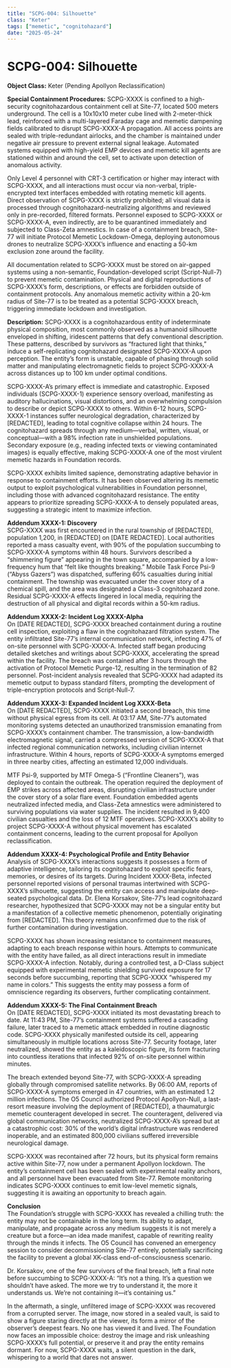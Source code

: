 ```yaml
---
title: "SCPG-004: Silhouette"
class: "Keter"
tags: ["memetic", "cognitohazard"]
date: "2025-05-24"
---
```


# SCPG-004: Silhouette

**Object Class:** Keter (Pending Apollyon Reclassification)

**Special Containment Procedures:** SCPG-XXXX is confined to a high-security cognitohazardous containment cell at Site-77, located 500 meters underground. The cell is a 10x10x10 meter cube lined with 2-meter-thick lead, reinforced with a multi-layered Faraday cage and memetic dampening fields calibrated to disrupt SCPG-XXXX-A propagation. All access points are sealed with triple-redundant airlocks, and the chamber is maintained under negative air pressure to prevent external signal leakage. Automated systems equipped with high-yield EMP devices and memetic kill agents are stationed within and around the cell, set to activate upon detection of anomalous activity.

Only Level 4 personnel with CRT-3 certification or higher may interact with SCPG-XXXX, and all interactions must occur via non-verbal, triple-encrypted text interfaces embedded with rotating memetic kill agents. Direct observation of SCPG-XXXX is strictly prohibited; all visual data is processed through cognitohazard-neutralizing algorithms and reviewed only in pre-recorded, filtered formats. Personnel exposed to SCPG-XXXX or SCPG-XXXX-A, even indirectly, are to be quarantined immediately and subjected to Class-Zeta amnestics. In case of a containment breach, Site-77 will initiate Protocol Memetic Lockdown-Omega, deploying autonomous drones to neutralize SCPG-XXXX’s influence and enacting a 50-km exclusion zone around the facility.

All documentation related to SCPG-XXXX must be stored on air-gapped systems using a non-semantic, Foundation-developed script (Script-Null-7) to prevent memetic contamination. Physical and digital reproductions of SCPG-XXXX’s form, descriptions, or effects are forbidden outside of containment protocols. Any anomalous memetic activity within a 20-km radius of Site-77 is to be treated as a potential SCPG-XXXX breach, triggering immediate lockdown and investigation.

**Description:** SCPG-XXXX is a cognitohazardous entity of indeterminate physical composition, most commonly observed as a humanoid silhouette enveloped in shifting, iridescent patterns that defy conventional description. These patterns, described by survivors as “fractured light that thinks,” induce a self-replicating cognitohazard designated SCPG-XXXX-A upon perception. The entity’s form is unstable, capable of phasing through solid matter and manipulating electromagnetic fields to project SCPG-XXXX-A across distances up to 100 km under optimal conditions.

SCPG-XXXX-A’s primary effect is immediate and catastrophic. Exposed individuals (SCPG-XXXX-1) experience sensory overload, manifesting as auditory hallucinations, visual distortions, and an overwhelming compulsion to describe or depict SCPG-XXXX to others. Within 6-12 hours, SCPG-XXXX-1 instances suffer neurological degradation, characterized by [REDACTED], leading to total cognitive collapse within 24 hours. The cognitohazard spreads through any medium—verbal, written, visual, or conceptual—with a 98% infection rate in unshielded populations. Secondary exposure (e.g., reading infected texts or viewing contaminated images) is equally effective, making SCPG-XXXX-A one of the most virulent memetic hazards in Foundation records.

SCPG-XXXX exhibits limited sapience, demonstrating adaptive behavior in response to containment efforts. It has been observed altering its memetic output to exploit psychological vulnerabilities in Foundation personnel, including those with advanced cognitohazard resistance. The entity appears to prioritize spreading SCPG-XXXX-A to densely populated areas, suggesting a strategic intent to maximize infection.

**Addendum XXXX-1: Discovery**  
SCPG-XXXX was first encountered in the rural township of [REDACTED], population 1,200, in [REDACTED] on [DATE REDACTED]. Local authorities reported a mass casualty event, with 90% of the population succumbing to SCPG-XXXX-A symptoms within 48 hours. Survivors described a “shimmering figure” appearing in the town square, accompanied by a low-frequency hum that “felt like thoughts breaking.” Mobile Task Force Psi-9 (“Abyss Gazers”) was dispatched, suffering 60% casualties during initial containment. The township was evacuated under the cover story of a chemical spill, and the area was designated a Class-3 cognitohazard zone. Residual SCPG-XXXX-A effects lingered in local media, requiring the destruction of all physical and digital records within a 50-km radius.

**Addendum XXXX-2: Incident Log XXXX-Alpha**  
On [DATE REDACTED], SCPG-XXXX breached containment during a routine cell inspection, exploiting a flaw in the cognitohazard filtration system. The entity infiltrated Site-77’s internal communication network, infecting 47% of on-site personnel with SCPG-XXXX-A. Infected staff began producing detailed sketches and writings about SCPG-XXXX, accelerating the spread within the facility. The breach was contained after 3 hours through the activation of Protocol Memetic Purge-12, resulting in the termination of 82 personnel. Post-incident analysis revealed that SCPG-XXXX had adapted its memetic output to bypass standard filters, prompting the development of triple-encryption protocols and Script-Null-7.

**Addendum XXXX-3: Expanded Incident Log XXXX-Beta**  
On [DATE REDACTED], SCPG-XXXX initiated a second breach, this time without physical egress from its cell. At 03:17 AM, Site-77’s automated monitoring systems detected an unauthorized transmission emanating from SCPG-XXXX’s containment chamber. The transmission, a low-bandwidth electromagnetic signal, carried a compressed version of SCPG-XXXX-A that infected regional communication networks, including civilian internet infrastructure. Within 4 hours, reports of SCPG-XXXX-A symptoms emerged in three nearby cities, affecting an estimated 12,000 individuals.

MTF Psi-9, supported by MTF Omega-5 (“Frontline Cleaners”), was deployed to contain the outbreak. The operation required the deployment of EMP strikes across affected areas, disrupting civilian infrastructure under the cover story of a solar flare event. Foundation embedded agents neutralized infected media, and Class-Zeta amnestics were administered to surviving populations via water supplies. The incident resulted in 9,400 civilian casualties and the loss of 12 MTF operatives. SCPG-XXXX’s ability to project SCPG-XXXX-A without physical movement has escalated containment concerns, leading to the current proposal for Apollyon reclassification.

**Addendum XXXX-4: Psychological Profile and Entity Behavior**  
Analysis of SCPG-XXXX’s interactions suggests it possesses a form of adaptive intelligence, tailoring its cognitohazard to exploit specific fears, memories, or desires of its targets. During Incident XXXX-Beta, infected personnel reported visions of personal traumas intertwined with SCPG-XXXX’s silhouette, suggesting the entity can access and manipulate deep-seated psychological data. Dr. Elena Korsakov, Site-77’s lead cognitohazard researcher, hypothesized that SCPG-XXXX may not be a singular entity but a manifestation of a collective memetic phenomenon, potentially originating from [REDACTED]. This theory remains unconfirmed due to the risk of further contamination during investigation.

SCPG-XXXX has shown increasing resistance to containment measures, adapting to each breach response within hours. Attempts to communicate with the entity have failed, as all direct interactions result in immediate SCPG-XXXX-A infection. Notably, during a controlled test, a D-Class subject equipped with experimental memetic shielding survived exposure for 17 seconds before succumbing, reporting that SCPG-XXXX “whispered my name in colors.” This suggests the entity may possess a form of omniscience regarding its observers, further complicating containment.

**Addendum XXXX-5: The Final Containment Breach**  
On [DATE REDACTED], SCPG-XXXX initiated its most devastating breach to date. At 11:43 PM, Site-77’s containment systems suffered a cascading failure, later traced to a memetic attack embedded in routine diagnostic code. SCPG-XXXX physically manifested outside its cell, appearing simultaneously in multiple locations across Site-77. Security footage, later neutralized, showed the entity as a kaleidoscopic figure, its form fracturing into countless iterations that infected 92% of on-site personnel within minutes.

The breach extended beyond Site-77, with SCPG-XXXX-A spreading globally through compromised satellite networks. By 06:00 AM, reports of SCPG-XXXX-A symptoms emerged in 47 countries, with an estimated 1.2 million infections. The O5 Council authorized Protocol Apollyon-Null, a last-resort measure involving the deployment of [REDACTED], a thaumaturgic memetic counteragent developed in secret. The counteragent, delivered via global communication networks, neutralized SCPG-XXXX-A’s spread but at a catastrophic cost: 30% of the world’s digital infrastructure was rendered inoperable, and an estimated 800,000 civilians suffered irreversible neurological damage.

SCPG-XXXX was recontained after 72 hours, but its physical form remains active within Site-77, now under a permanent Apollyon lockdown. The entity’s containment cell has been sealed with experimental reality anchors, and all personnel have been evacuated from Site-77. Remote monitoring indicates SCPG-XXXX continues to emit low-level memetic signals, suggesting it is awaiting an opportunity to breach again.

**Conclusion**  
The Foundation’s struggle with SCPG-XXXX has revealed a chilling truth: the entity may not be containable in the long term. Its ability to adapt, manipulate, and propagate across any medium suggests it is not merely a creature but a force—an idea made manifest, capable of rewriting reality through the minds it infects. The O5 Council has convened an emergency session to consider decommissioning Site-77 entirely, potentially sacrificing the facility to prevent a global XK-class end-of-consciousness scenario.

Dr. Korsakov, one of the few survivors of the final breach, left a final note before succumbing to SCPG-XXXX-A: “It’s not a thing. It’s a question we shouldn’t have asked. The more we try to understand it, the more it understands us. We’re not containing it—it’s containing us.”

In the aftermath, a single, unfiltered image of SCPG-XXXX was recovered from a corrupted server. The image, now stored in a sealed vault, is said to show a figure staring directly at the viewer, its form a mirror of the observer’s deepest fears. No one has viewed it and lived. The Foundation now faces an impossible choice: destroy the image and risk unleashing SCPG-XXXX’s full potential, or preserve it and pray the entity remains dormant. For now, SCPG-XXXX waits, a silent question in the dark, whispering to a world that dares not answer.
